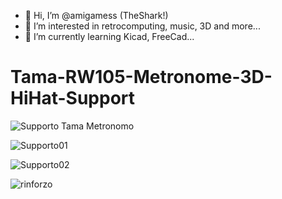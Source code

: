 - 👋 Hi, I’m @amigamess (TheShark!)
- 👀 I’m interested in retrocomputing, music, 3D and more...
- 🌱 I’m currently learning Kicad, FreeCad...


# Tama-RW105-Metronome-3D-HiHat-Support

![Supporto Tama Metronomo](https://github.com/amigamess/Tama-RW105-Metronome-3D-HiHat-Support/assets/82521152/6a5f1ede-8510-4032-9fa1-bc01785df45c)

![Supporto01](https://github.com/amigamess/Tama-RW105-Metronome-3D-HiHat-Support/assets/82521152/cc7190d5-697c-40f5-abda-8639e7ad2271)

![Supporto02](https://github.com/amigamess/Tama-RW105-Metronome-3D-HiHat-Support/assets/82521152/f8a5fa7b-9b47-4158-85f0-fe5dff56f9bf)

![rinforzo](https://github.com/amigamess/Tama-RW105-Metronome-3D-HiHat-Support/assets/82521152/01489e5c-4136-47a8-9b21-5cc37208461b)

